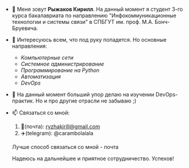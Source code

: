 - 👋 Меня зовут **Рыжаков Кирилл**. На данный момент я студент 3-го курса бакалавриата по направлению "Инфокоммуникационные технологии и системы связи" в СПБГУТ им. проф. М.А. Бонч-Бруевича.
- 👀 Интересуюсь всем, что под руку попадется. Но основные направления:
  - *Компьютерные сети*
  - *Системное администрирование*
  - *Программирование на Python*
  - *Автоматизация*
  - *DevOps*
- 🌱 На данный момент больший упор делаю на изучении DevOps-практик. Но и про другие отрасли не забываю ;)
- 📫 Связаться со мной:
  1. 📧(почта): ryzhakirill@gmail.com
  2. ✈️(telegram): @carambolalala
  
  Лучше способ связаться со мной - почта

  Надеюсь на дальнейшее и приятное сотрудничество. Успехов!
